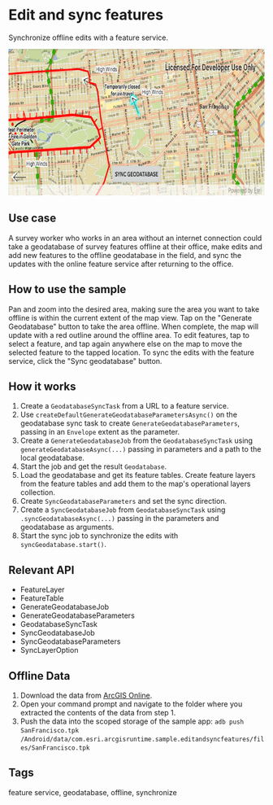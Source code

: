 # Edit and sync features

Synchronize offline edits with a feature service.

![Image of edit and sync features](edit-and-sync-features.png)

## Use case

A survey worker who works in an area without an internet connection could take a geodatabase of survey features offline at their office, make edits and add new features to the offline geodatabase in the field, and sync the updates with the online feature service after returning to the office.

## How to use the sample

Pan and zoom into the desired area, making sure the area you want to take offline is within the current extent of the map view. Tap on the "Generate Geodatabase" button to take the area offline. When complete, the map will update with a red outline around the offline area. To edit features, tap to select a feature, and tap again anywhere else on the map to move the selected feature to the tapped location. To sync the edits with the feature service, click the "Sync geodatabase" button.

## How it works

1. Create a `GeodatabaseSyncTask` from a URL to a feature service.
2. Use `createDefaultGenerateGeodatabaseParametersAsync()` on the geodatabase sync task to create `GenerateGeodatabaseParameters`, passing in an `Envelope` extent as the parameter.
3. Create a `GenerateGeodatabaseJob` from the `GeodatabaseSyncTask` using `generateGeodatabaseAsync(...)` passing in parameters and a path to the local geodatabase.
4. Start the job and get the result `Geodatabase`.
5. Load the geodatabase and get its feature tables. Create feature layers from the feature tables and add them to the map's operational layers collection.
6. Create `SyncGeodatabaseParameters` and set the sync direction.
7. Create a `SyncGeodatabaseJob` from `GeodatabaseSyncTask` using `.syncGeodatabaseAsync(...)` passing in the parameters and geodatabase as arguments.
8. Start the sync job to synchronize the edits with `syncGeodatabase.start()`.

## Relevant API

* FeatureLayer
* FeatureTable
* GenerateGeodatabaseJob
* GenerateGeodatabaseParameters
* GeodatabaseSyncTask
* SyncGeodatabaseJob
* SyncGeodatabaseParameters
* SyncLayerOption

## Offline Data

1. Download the data from [ArcGIS Online](https://arcgisruntime.maps.arcgis.com/home/item.html?id=72e703cd01654e7796eb1ae75af1cb53).
2. Open your command prompt and navigate to the folder where you extracted the contents of the data from step 1.
3. Push the data into the scoped storage of the sample app:
`adb push SanFrancisco.tpk /Android/data/com.esri.arcgisruntime.sample.editandsyncfeatures/files/SanFrancisco.tpk`

## Tags

feature service, geodatabase, offline, synchronize
